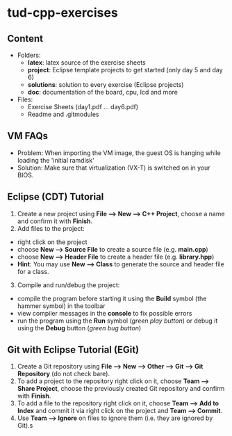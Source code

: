 # tud-cpp-exercises

## Content
* Folders:
  * **latex**: latex source of the exercise sheets
  * **project**: Eclipse template projects to get started (only day 5 and day 6)
  * **solutions**: solution to every exercise (Eclipse projects)
  * **doc**: documentation of the board, cpu, lcd and more
* Files:
  * Exercise Sheets (day1.pdf ... day6.pdf)
  * Readme and .gitmodules
  
## VM FAQs
* Problem: When importing the VM image, the guest OS is hanging while loading the 'initial ramdisk'
 * Solution: Make sure that virtualization (VX-T) is switched on in your BIOS.
## Eclipse (CDT) Tutorial
1. Create a new project using **File --> New --> C++ Project**, choose a name and confirm it with **Finish**.
2. Add files to the project:
  * right click on the project
  * choose **New --> Source File** to create a source file (e.g. **main.cpp**)
  * choose **New --> Header File** to create a header file (e.g. **library.hpp**)
  * **Hint**: You may use **New --> Class** to generate the source and header file for a class.
3. Compile and run/debug the project:
  * compile the program before starting it using the **Build** symbol (the hammer symbol) in the toolbar
  * view compiler messages in the **console** to fix possible errors
  * run the program using the **Run** symbol (*green play button*) or debug it using the **Debug** button (*green bug button*)

## Git with Eclipse Tutorial (EGit)
 1. Create a Git repository using **File --> New --> Other --> Git --> Git Repository** (do not check bare).
 2. To add a project to the repository right click on it, choose **Team --> Share Project**, choose the previously created Git repository and confirm with **Finish**.
 3. To add a file to the repository right click on it, choose **Team --> Add to Index** and commit it via right click on the project and **Team --> Commit**.
 4. Use **Team --> Ignore** on files to ignore them (i.e. they are ignored by Git).s

